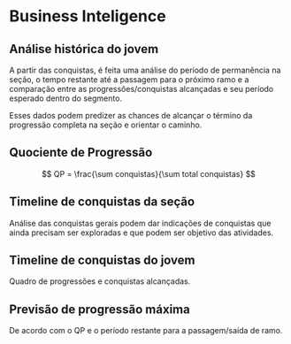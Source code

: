# Business Inteligence

## Análise histórica do jovem

A partir das conquistas, é feita uma análise do período de permanência na seção, o tempo restante até a passagem para o próximo ramo e a comparação entre as progressões/conquistas alcançadas e seu período esperado dentro do segmento.

Esses dados podem predizer as chances de alcançar o término da progressão completa na seção e orientar o caminho.

## Quociente de Progressão

$$
QP = \frac{\sum conquistas}{\sum total conquistas}
$$

## Timeline de conquistas da seção

Análise das conquistas gerais podem dar indicações de conquistas que ainda precisam ser exploradas e que podem ser objetivo das atividades.

## Timeline de conquistas do jovem

Quadro de progressões e conquistas alcançadas.

## Previsão de progressão máxima

De acordo com o QP e o período restante para a passagem/saída de ramo.